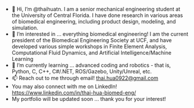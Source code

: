 - 👋 Hi, I’m @thaihuatn. I am a senior mechanical engineering student at the University of Central Florida. I have done research in various areas of biomedical engineering, including product design, modeling, and simulation.
- 👀 I’m interested in ... everything biomedical engineering! I am the current president of the Biomedical Engineering Society at UCF, and have developed various simple workshops in Finite Element Analysis, Computational Fluid Dynamics, and Artificial Intelligence/Machine Learning
- 🌱 I’m currently learning ... advanced coding and robotics - that is, Python, C, C++, C#/.NET, ROS/Gazebo, Unity/Unreal, etc.
- 📫 Reach out to me through email! thai.hua0922@gmail.com
- You may also connect with me on LinkedIn! https://www.linkedin.com/in/thai-hua-biomed-eng/
- My portfolio will be updated soon ... thank you for your interest!

<!---
thaihuatn/thaihuatn is a ✨ special ✨ repository because its `README.md` (this file) appears on your GitHub profile.
You can click the Preview link to take a look at your changes.
--->
